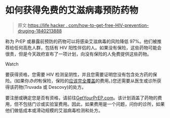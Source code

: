 # 如何获得免费的艾滋病毒预防药物

> 原文:[https://life hacker . com/how-to-get-free-HIV-prevention-druging-1840213888](https://lifehacker.com/how-to-get-free-hiv-prevention-medication-1840213888)

称为 PrEP 或暴露前预防的药物可以将感染艾滋病毒的风险降低 97%。他们被推荐给任何高危人群，包括有 HIV 阳性伴侣的人。如果没有保险，这些药物可能会很贵，但是今天政府宣布了一项计划，向没有保险的人免费提供这些药物。

Watch

要获得资格，您需要 HIV 检测呈阴性，并且您需要证明您没有包含处方药的保险。(如果你*办的*有保险，保险的[应该完全覆盖](https://www.cnbc.com/2019/06/11/private-insurers-must-cover-prep-at-no-cost-to-high-risk-patients.html)的费用。)您还需要从医生或诊所获得该药物(Truvada 或 Descovy)的处方。

要注册或确定您是否有资格，请前往[GetYourPrEP.com](https://www.getyourprep.com/)。该计划涵盖了药物的费用，但不包括门诊或实验室费用。因此，如果费用是一个问题，问你的诊所，如果他们做低成本或滑动规模的艾滋病毒检测和处方。